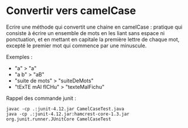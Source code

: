 # Convertir vers camelCase

Ecrire une méthode qui convertit une chaine en camelCase : pratique qui consiste à écrire un ensemble de mots en les liant sans espace ni ponctuation, et en mettant en capitale la première lettre de chaque mot, excepté le premier mot qui commence par une minuscule.

Exemples :

* "a" > "a"
* "a b" > "aB"
* "suite de mots" > "suiteDeMots"
* "tExTE mAl fICHu" > "texteMalFichu"

Rappel des commande junit :

    javac -cp .:junit-4.12.jar CamelCaseTest.java
    java -cp .:junit-4.12.jar:hamcrest-core-1.3.jar org.junit.runner.JUnitCore CamelCaseTest
